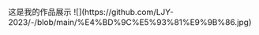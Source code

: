 <font size = 3>
这是我的作品展示
![](https://github.com/LJY-2023/-/blob/main/%E4%BD%9C%E5%93%81%E9%9B%86.jpg)
</font>

